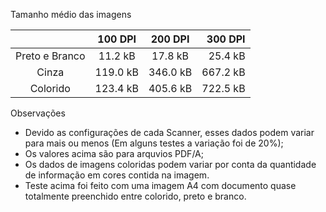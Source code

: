 Tamanho médio das imagens



|   | 100 DPI | 200 DPI  | 300 DPI |
|:-:|:-:|:-:|--:|
|  Preto e Branco | 11.2 kB  | 17.8 kB  | 25.4 kB  |
|  Cinza | 119.0 kB  | 346.0 kB  | 667.2 kB  |
|  Colorido | 123.4 kB  | 405.6 kB  |  722.5 kB |

Observações
- Devido as configurações de cada Scanner, esses dados podem variar para mais ou menos (Em alguns testes a variação foi de 20%);
- Os valores acima são para arquvios PDF/A;
- Os dados de imagens coloridas podem variar por conta da quantidade de informação em cores contida na imagem.
- Teste acima foi feito com uma imagem A4 com documento quase totalmente preenchido entre colorido, preto e branco.
